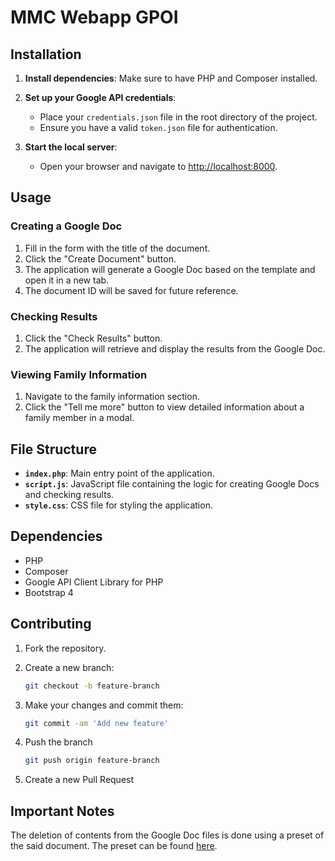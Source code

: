 # MMC Webapp GPOI

## Installation

1. **Install dependencies**:
    Make sure to have PHP and Composer installed.

2. **Set up your Google API credentials**:
    - Place your `credentials.json` file in the root directory of the project.
    - Ensure you have a valid `token.json` file for authentication.

3. **Start the local server**:
   - Open your browser and navigate to [http://localhost:8000](http://localhost:8000).

## Usage

### Creating a Google Doc

1. Fill in the form with the title of the document.
2. Click the "Create Document" button.
3. The application will generate a Google Doc based on the template and open it in a new tab.
4. The document ID will be saved for future reference.

### Checking Results

1. Click the "Check Results" button.
2. The application will retrieve and display the results from the Google Doc.

### Viewing Family Information

1. Navigate to the family information section.
2. Click the "Tell me more" button to view detailed information about a family member in a modal.

## File Structure

- **`index.php`**: Main entry point of the application.
- **`script.js`**: JavaScript file containing the logic for creating Google Docs and checking results.
- **`style.css`**: CSS file for styling the application.

## Dependencies

- PHP
- Composer
- Google API Client Library for PHP
- Bootstrap 4

## Contributing

1. Fork the repository.
2. Create a new branch:

    ```bash
    git checkout -b feature-branch
    ```

3. Make your changes and commit them:

    ```bash
    git commit -am 'Add new feature'
    ```

4. Push the branch

    ```bash
    git push origin feature-branch
    ```

5. Create a new Pull Request

## Important Notes

The deletion of contents from the Google Doc files is done using a preset of the said document. The preset can be found [here](https://docs.google.com/document/d/1E3p8DabRGZLBlJjFBmLvV07bBeKQsZvwJ6H-3tJxQIg/).

